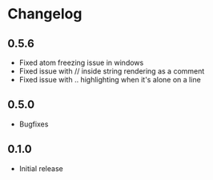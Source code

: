 # Changelog

## 0.5.6

- Fixed atom freezing issue in windows
- Fixed issue with // inside string rendering as a comment
- Fixed issue with .. highlighting when it's alone on a line

## 0.5.0

- Bugfixes

## 0.1.0

- Initial release
